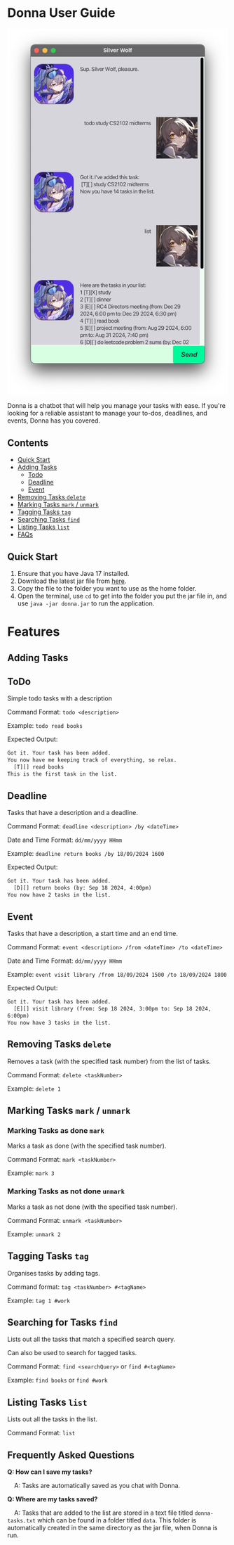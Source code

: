 # Donna User Guide


![screenshot](Ui.png)

Donna is a chatbot that will help you manage your tasks with ease. If you're looking for a reliable assistant to 
manage your to-dos, deadlines, and events, Donna has you covered.

## Contents

* [Quick Start](#quick-start)
* [Adding Tasks](#adding-tasks)
  * [Todo](#todo)
  * [Deadline](#deadline)
  * [Event](#event)
* [Removing Tasks `delete`](#removing-tasks-delete)
* [Marking Tasks `mark` / `unmark`](#marking-tasks-mark--unmark)
* [Tagging Tasks `tag`](#tagging-tasks-tag)
* [Searching Tasks `find`](#searching-for-tasks-find)
* [Listing Tasks `list`](#listing-tasks-list)
* [FAQs](#frequently-asked-questions)

## Quick Start


1. Ensure that you have Java 17 installed.
2. Download the latest jar file from [here](https://github.com/tanwartushar/ip/releases).
3. Copy the file to the folder you want to use as the home folder.
4. Open the terminal, use `cd` to get into the folder you put the jar file in, and use `java -jar donna.jar` to run
the application.


# Features

## Adding Tasks

## ToDo

Simple todo tasks with a description

Command Format: `todo <description>`

Example: `todo read books`

Expected Output:
```
Got it. Your task has been added.
You now have me keeping track of everything, so relax.
  [T][] read books
This is the first task in the list.
```

## Deadline

Tasks that have a description and a deadline.

Command Format: `deadline <description> /by <dateTime>`

Date and Time Format: `dd/mm/yyyy HHmm`

Example: `deadline return books /by 18/09/2024 1600`

Expected Output:
```
Got it. Your task has been added.
  [D][] return books (by: Sep 18 2024, 4:00pm)
You now have 2 tasks in the list.
```

## Event

Tasks that have a description, a start time and an end time.

Command Format: `event <description> /from <dateTime> /to <dateTime>`

Date and Time Format: `dd/mm/yyyy HHmm` 

Example: `event visit library /from 18/09/2024 1500 /to 18/09/2024 1800`

Expected Output:
```
Got it. Your task has been added.
  [E][] visit library (from: Sep 18 2024, 3:00pm to: Sep 18 2024, 6:00pm)
You now have 3 tasks in the list.
```

## Removing Tasks `delete`


Removes a task (with the specified task number) from the list of tasks.

Command Format: `delete <taskNumber>`

Example: `delete 1`


## Marking Tasks `mark` / `unmark`

### Marking Tasks as done `mark`
Marks a task as done (with the specified task number).

Command Format: `mark <taskNumber>`              

Example: `mark 3` 

### Marking Tasks as not done `unmark`
Marks a task as not done (with the specified task number).

Command Format: `unmark <taskNumber>`

Example: `unmark 2`

## Tagging Tasks `tag`


Organises tasks by adding tags.

Command format: `tag <taskNumber> #<tagName>`

Example: `tag 1 #work`


## Searching for Tasks `find`

Lists out all the tasks that match a specified search query.

Can also be used to search for tagged tasks.

Command Format: `find <searchQuery>` or `find #<tagName>`

Example: `find books` or `find #work`


## Listing Tasks `list`

Lists out all the tasks in the list.

Command Format: `list`


## Frequently Asked Questions

**Q: How can I save my tasks?**

&nbsp;&nbsp;&nbsp;&nbsp;A: Tasks are automatically saved as you chat with Donna.

**Q: Where are my tasks saved?**

&nbsp;&nbsp;&nbsp;&nbsp;A: Tasks that are added to the list are stored in a text file titled `donna-tasks.txt` which 
can be found in a folder titled `data`. This folder is automatically created in the same directory as the jar file, 
when Donna is run.
